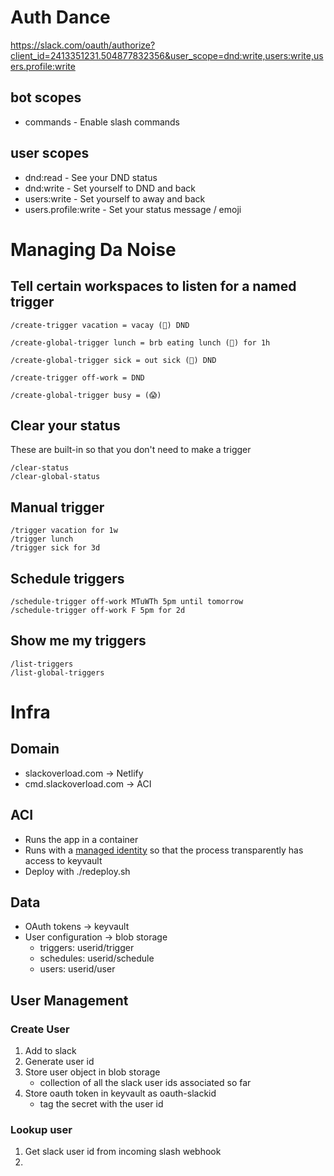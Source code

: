 # Auth Dance
https://slack.com/oauth/authorize?client_id=2413351231.504877832356&user_scope=dnd:write,users:write,users.profile:write

## bot scopes
* commands - Enable slash commands

## user scopes
* dnd:read - See your DND status
* dnd:write - Set yourself to DND and back
* users:write - Set yourself to away and back
* users.profile:write - Set your status message / emoji

# Managing Da Noise

## Tell certain workspaces to listen for a named trigger

```
/create-trigger vacation = vacay (🌴) DND

/create-global-trigger lunch = brb eating lunch (🌯) for 1h

/create-global-trigger sick = out sick (🤒) DND

/create-trigger off-work = DND

/create-global-trigger busy = (😱)
```

## Clear your status

These are built-in so that you don't need to make a trigger

```
/clear-status
/clear-global-status
```

## Manual trigger

```
/trigger vacation for 1w
/trigger lunch
/trigger sick for 3d
```

## Schedule triggers

```
/schedule-trigger off-work MTuWTh 5pm until tomorrow
/schedule-trigger off-work F 5pm for 2d
```

## Show me my triggers

```
/list-triggers
/list-global-triggers
```

# Infra

## Domain

* slackoverload.com -> Netlify
* cmd.slackoverload.com -> ACI

## ACI

* Runs the app in a container
* Runs with a [managed identity](https://docs.microsoft.com/en-us/azure/container-instances/container-instances-managed-identity)
  so that the process transparently has access to keyvault
* Deploy with ./redeploy.sh

## Data

* OAuth tokens -> keyvault
* User configuration -> blob storage
    * triggers: userid/trigger
    * schedules: userid/schedule
    * users: userid/user

## User Management

### Create User

1. Add to slack
1. Generate user id
1. Store user object in blob storage
    * collection of all the slack user ids associated so far
1. Store oauth token in keyvault as oauth-slackid
    * tag the secret with the user id

### Lookup user

1. Get slack user id from incoming slash webhook
1. 